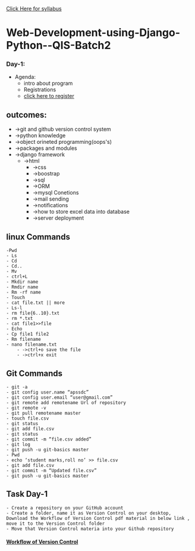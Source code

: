 [Click Here for syllabus](https://drive.google.com/file/d/1OnBUWHxKIa0ixTU8uKrWTGCE7HB3PbGl/view)

# Web-Development-using-Django-Python--QIS-Batch2

### Day-1:
 - Agenda:
   - intro about program
   - Registrations
    - [click here to register](http://engineering.apssdc.in/)
 ## outcomes:
 - ->git and github version control system
 - ->python knowledge
 - ->object orineted programming(oops's)
 - ->packages and modules
 - ->django framework
    - ->html
	    - ->css
	    - ->boostrap
	    - ->sql
	    - ->ORM
	    - ->mysql Conetions
	    - ->mail sending
	    - ->notifications
	    - ->how to store excel data into database
	    - ->server deployment



## linux Commands
	-Pwd
	- Ls
	- Cd
	- Cd..
	- Mv
	- ctrl+L
	- Mkdir name
	- Rmdir name
	- Rm -rf name
	- Touch
	- cat file.txt || more
	- Ls-l
	- rm file{6..10}.txt
	- rm *.txt
	- cat file1>>file
	- Echo
	- Cp file1 file2
	- Rm filename
	- nano filename.txt
		- ->ctrl+o save the file
		- ->ctrl+x exit
## Git Commands
	- git -a
	- git config user.name “apssdc”
	- git config user.email “user@gmail.com”
	- git remote add remotename Url of repository
	- git remote -v
	- git pull remotename master
	- touch file.csv
	- git status
	- git add file.csv
	- git status
	- git commit -m “file.csv added”
	- git log
	- git push -u git-basics master
	- Pwd
	- echo ‘student marks,roll no’ >> file.csv
	- git add file.csv
	- git commit -m “Updated file.csv”
	- git push -u git-basics master
	
## Task Day-1
	- Create a repository on your GitHub account 
	- Create a folder, name it as Version Control on your desktop, Download the Workflow of Version Control pdf material in below link , move it to the Version Control folder 
	- Move that Version Control materia into your Github repository

#### [Workflow of Version Control](https://drive.google.com/file/d/1loZPt9fCPaqMkBzxFSVhjU8ihweo45nu/view)
